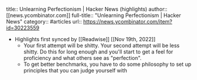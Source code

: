 title:: Unlearning Perfectionism | Hacker News (highlights)
author:: [[news.ycombinator.com]]
full-title:: "Unlearning Perfectionism | Hacker News"
category:: #articles
url:: https://news.ycombinator.com/item?id=30223559

- Highlights first synced by [[Readwise]] [[Nov 19th, 2022]]
	- Your first attempt will be shitty. Your second attempt will be less shitty. Do this for long enough and you'll start to get a feel for proficiency and what others see as "perfection".
	- To get better benchmarks, you have to do some philosophy to set up principles that you can judge yourself with